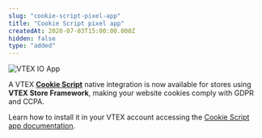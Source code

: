 ```yaml
---
slug: "cookie-script-pixel-app"
title: "Cookie Script pixel app"
createdAt: 2020-07-03T15:00:00.000Z
hidden: false
type: "added"
---
```


![VTEX IO App](https://raw.githubusercontent.com/vtexdocs/dev-portal-content/main/images/cookie-script-pixel-app-0.png)

A VTEX [**Cookie Script**](https://cookie-script.com/) native integration is now available for stores using **VTEX Store Framework**, making your website cookies comply with GDPR and CCPA.

Learn how to install it in your VTEX account accessing the [Cookie Script app documentation](https://developers.vtex.com/docs/vtex-cookie-script).
